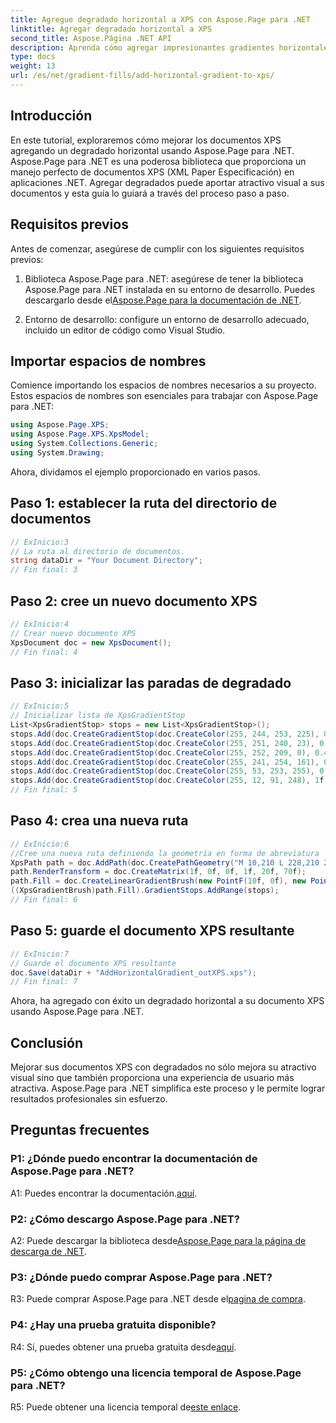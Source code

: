 ```yaml
---
title: Agregue degradado horizontal a XPS con Aspose.Page para .NET
linktitle: Agregar degradado horizontal a XPS
second_title: Aspose.Página .NET API
description: Aprenda cómo agregar impresionantes gradientes horizontales a sus documentos XPS usando Aspose.Page para .NET. Aumente el atractivo visual sin esfuerzo.
type: docs
weight: 13
url: /es/net/gradient-fills/add-horizontal-gradient-to-xps/
---
```

## Introducción

En este tutorial, exploraremos cómo mejorar los documentos XPS agregando un degradado horizontal usando Aspose.Page para .NET. Aspose.Page para .NET es una poderosa biblioteca que proporciona un manejo perfecto de documentos XPS (XML Paper Especificación) en aplicaciones .NET. Agregar degradados puede aportar atractivo visual a sus documentos y esta guía lo guiará a través del proceso paso a paso.

## Requisitos previos

Antes de comenzar, asegúrese de cumplir con los siguientes requisitos previos:

1.  Biblioteca Aspose.Page para .NET: asegúrese de tener la biblioteca Aspose.Page para .NET instalada en su entorno de desarrollo. Puedes descargarlo desde el[Aspose.Page para la documentación de .NET](https://reference.aspose.com/page/net/).

2. Entorno de desarrollo: configure un entorno de desarrollo adecuado, incluido un editor de código como Visual Studio.

## Importar espacios de nombres

Comience importando los espacios de nombres necesarios a su proyecto. Estos espacios de nombres son esenciales para trabajar con Aspose.Page para .NET:

```csharp
using Aspose.Page.XPS;
using Aspose.Page.XPS.XpsModel;
using System.Collections.Generic;
using System.Drawing;
```

Ahora, dividamos el ejemplo proporcionado en varios pasos.

## Paso 1: establecer la ruta del directorio de documentos

```csharp
// ExInicio:3
// La ruta al directorio de documentos.
string dataDir = "Your Document Directory";
// Fin final: 3
```

## Paso 2: cree un nuevo documento XPS

```csharp
// ExInicio:4
// Crear nuevo documento XPS
XpsDocument doc = new XpsDocument();
// Fin final: 4
```

## Paso 3: inicializar las paradas de degradado

```csharp
// ExInicio:5
// Inicializar lista de XpsGradientStop
List<XpsGradientStop> stops = new List<XpsGradientStop>();
stops.Add(doc.CreateGradientStop(doc.CreateColor(255, 244, 253, 225), 0.0673828f));
stops.Add(doc.CreateGradientStop(doc.CreateColor(255, 251, 240, 23), 0.314453f));
stops.Add(doc.CreateGradientStop(doc.CreateColor(255, 252, 209, 0), 0.482422f));
stops.Add(doc.CreateGradientStop(doc.CreateColor(255, 241, 254, 161), 0.634766f));
stops.Add(doc.CreateGradientStop(doc.CreateColor(255, 53, 253, 255), 0.915039f));
stops.Add(doc.CreateGradientStop(doc.CreateColor(255, 12, 91, 248), 1f));
// Fin final: 5
```

## Paso 4: crea una nueva ruta

```csharp
// ExInicio:6
//Cree una nueva ruta definiendo la geometría en forma de abreviatura
XpsPath path = doc.AddPath(doc.CreatePathGeometry("M 10,210 L 228,210 228,300 10,300"));
path.RenderTransform = doc.CreateMatrix(1f, 0f, 0f, 1f, 20f, 70f);
path.Fill = doc.CreateLinearGradientBrush(new PointF(10f, 0f), new PointF(228f, 0f));
((XpsGradientBrush)path.Fill).GradientStops.AddRange(stops);
// Fin final: 6
```

## Paso 5: guarde el documento XPS resultante

```csharp
// ExInicio:7
// Guarde el documento XPS resultante
doc.Save(dataDir + "AddHorizontalGradient_outXPS.xps");
// Fin final: 7
```

Ahora, ha agregado con éxito un degradado horizontal a su documento XPS usando Aspose.Page para .NET.

## Conclusión

Mejorar sus documentos XPS con degradados no sólo mejora su atractivo visual sino que también proporciona una experiencia de usuario más atractiva. Aspose.Page para .NET simplifica este proceso y le permite lograr resultados profesionales sin esfuerzo.

## Preguntas frecuentes

### P1: ¿Dónde puedo encontrar la documentación de Aspose.Page para .NET?

 A1: Puedes encontrar la documentación.[aquí](https://reference.aspose.com/page/net/).

### P2: ¿Cómo descargo Aspose.Page para .NET?

 A2: Puede descargar la biblioteca desde[Aspose.Page para la página de descarga de .NET](https://releases.aspose.com/page/net/).

### P3: ¿Dónde puedo comprar Aspose.Page para .NET?

 R3: Puede comprar Aspose.Page para .NET desde el[pagina de compra](https://purchase.aspose.com/buy).

### P4: ¿Hay una prueba gratuita disponible?

 R4: Sí, puedes obtener una prueba gratuita desde[aquí](https://releases.aspose.com/).

### P5: ¿Cómo obtengo una licencia temporal de Aspose.Page para .NET?

 R5: Puede obtener una licencia temporal de[este enlace](https://purchase.aspose.com/temporary-license/).